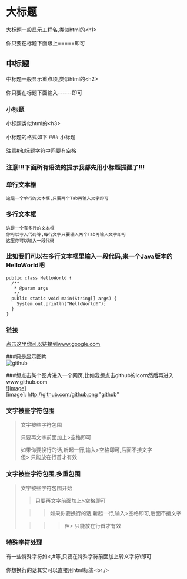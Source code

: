 大标题   
===================================   
  大标题一般显示工程名,类似html的\<h1\><br />   
  你只要在标题下面跟上=====即可   
  
     
中标题   
-----------------------------------   
  中标题一般显示重点项,类似html的\<h2\><br />   
  你只要在标题下面输入------即可   
     
### 小标题   
  小标题类似html的\<h3\><br />   
  小标题的格式如下 ### 小标题<br />   
  注意#和标题字符中间要有空格   
  
### 注意!!!下面所有语法的提示我都先用小标题提醒了!!!    
  
### 单行文本框   
    这是一个单行的文本框,只要两个Tab再输入文字即可   
           
### 多行文本框     
    这是一个有多行的文本框   
    你可以写入代码等,每行文字只要输入两个Tab再输入文字即可   
    这里你可以输入一段代码   
  
### 比如我们可以在多行文本框里输入一段代码,来一个Java版本的HelloWorld吧   
    public class HelloWorld {   
      /**   
       * @param args   
       */   
      public static void main(String[] args) {   
        System.out.println("HelloWorld!");   
      }   
    }   
### 链接   
[点击这里你可以链接到www.google.com](http://www.google.com)<br />    
  
###只是显示图片   
![github](http://github.com/unicorn.png "github")   
  
###想点击某个图片进入一个网页,比如我想点击github的icorn然后再进入www.github.com   
[![image]](http://www.github.com/)   
[image]: http://github.com/github.png "github"  
  
### 文字被些字符包围   
> 文字被些字符包围   
>   
> 只要再文字前面加上>空格即可   
>   
> 如果你要换行的话,新起一行,输入>空格即可,后面不接文字   
> 但> 只能放在行首才有效   
  
### 文字被些字符包围,多重包围   
> 文字被些字符包围开始   
>   
> > 只要再文字前面加上>空格即可   
>   
>  > > 如果你要换行的话,新起一行,输入>空格即可,后面不接文字   
>   
> > > > 但> 只能放在行首才有效   
  
### 特殊字符处理   
有一些特殊字符如<,#等,只要在特殊字符前面加上转义字符\即可<br />   
你想换行的话其实可以直接用html标签\<br /\>  

